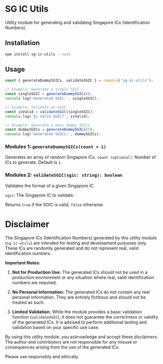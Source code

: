 # SG IC Utils

Utility module for generating and validating Singapore ICs (Identification Numbers).

## Installation

```bash
npm install sg-ic-utils --save
```

## Usage

```js
const { generateDummySGICs, validateSGIC } = require('sg-ic-utils');

// Example: Generate a single SGIC
const singleSGIC = generateDummySGICs();
console.log('Generated SGIC:', singleSGIC);

// Example: Validate an SGIC
const isValid = validateSGIC(singleSGIC);
console.log('Is Valid SGIC?', isValid);

// Example: Generate a many dummy SGICs
const dummySGICs = generateDummySGICs(5);
console.log('Generated SGICc:', dummySGICs);

```

### Modules 1: `generateDummySGICs(count = 1)`

Generates an array of random Singapore ICs.
`count (optional)`: Number of ICs to generate. Default is `1`.

### Modules 2: `validateSGIC(sgic: string): boolean`

Validates the format of a given Singapore IC.

`sgic`: The Singapore IC to validate.

Returns `true` if the SGIC is valid, `false` otherwise.

# Disclaimer

The Singapore ICs (Identification Numbers) generated by this utility module (`sg-ic-utils`) are intended for testing and development purposes only. These ICs are randomly generated and do not represent real, valid identification numbers.

**Important Notes:**

1. **Not for Production Use:** The generated ICs should not be used in a production environment or any situation where real, valid identification numbers are required.

2. **No Personal Information:** The generated ICs do not contain any real personal information. They are entirely fictitious and should not be treated as such.

3. **Limited Validation:** While the module provides a basic validation function (`validateSGIC`), it does not guarantee the correctness or validity of the generated ICs. It is advised to perform additional testing and validation based on your specific use case.

By using this utility module, you acknowledge and accept these disclaimers. The author and contributors are not responsible for any misuse or consequences arising from the use of the generated ICs.

Please use responsibly and ethically.
